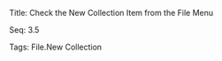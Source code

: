 Title:  Check the New Collection Item from the File Menu

Seq:    3.5

Tags:   File.New Collection

